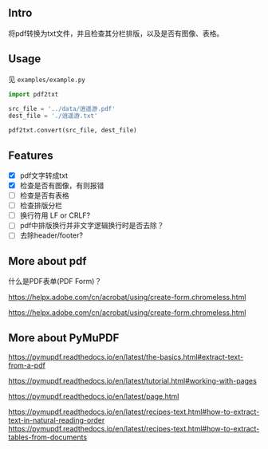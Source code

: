 ## Intro
将pdf转换为txt文件，并且检查其分栏排版，以及是否有图像、表格。

## Usage
见 `examples/example.py`
```python
import pdf2txt

src_file = '../data/逍遥游.pdf'
dest_file = './逍遥游.txt'

pdf2txt.convert(src_file, dest_file)
```

## Features
- [x] pdf文字转成txt
- [x] 检查是否有图像，有则报错
- [ ] 检查是否有表格
- [ ] 检查排版分栏
- [ ] 换行符用 LF or CRLF?
- [ ] pdf中排版换行并非文字逻辑换行时是否去除？
- [ ] 去除header/footer?

## More about pdf
什么是PDF表单(PDF Form)？

https://helpx.adobe.com/cn/acrobat/using/create-form.chromeless.html

https://helpx.adobe.com/cn/acrobat/using/create-form.chromeless.html

## More about PyMuPDF
https://pymupdf.readthedocs.io/en/latest/the-basics.html#extract-text-from-a-pdf

https://pymupdf.readthedocs.io/en/latest/tutorial.html#working-with-pages

https://pymupdf.readthedocs.io/en/latest/page.html

https://pymupdf.readthedocs.io/en/latest/recipes-text.html#how-to-extract-text-in-natural-reading-order
https://pymupdf.readthedocs.io/en/latest/recipes-text.html#how-to-extract-tables-from-documents



